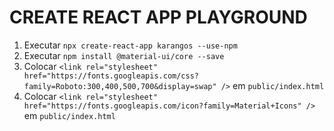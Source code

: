 CREATE REACT APP PLAYGROUND
===========================

1. Executar `npx create-react-app karangos --use-npm`
2. Executar `npm install @material-ui/core --save`
3. Colocar `<link rel="stylesheet" href="https://fonts.googleapis.com/css?family=Roboto:300,400,500,700&display=swap" />` em `public/index.html`
4. Colocar `<link rel="stylesheet" href="https://fonts.googleapis.com/icon?family=Material+Icons" />` em `public/index.html`